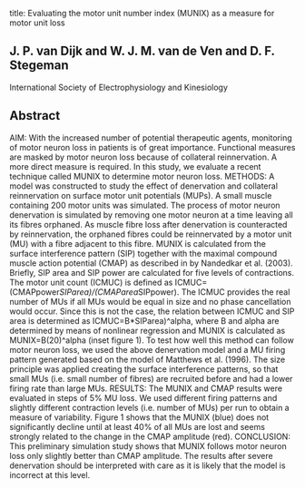 title: Evaluating the motor unit number index (MUNIX) as a measure for motor unit loss

## J. P. van Dijk and W. J. M. van de Ven and D. F. Stegeman
International Society of Electrophysiology and Kinesiology


## Abstract
AIM: With the increased number of potential therapeutic agents, monitoring of motor neuron loss in patients is of great importance. Functional measures are masked by motor neuron loss because of collateral reinnervation. A more direct measure is required. In this study, we evaluate a recent technique called MUNIX to determine motor neuron loss. METHODS: A model was constructed to study the effect of denervation and collateral reinnervation on surface motor unit potentials (MUPs). A small muscle containing 200 motor units was simulated. The process of motor neuron denervation is simulated by removing one motor neuron at a time leaving all its fibres orphaned. As muscle fibre loss after denervation is counteracted by reinnervation, the orphaned fibres could be reinnervated by a motor unit (MU) with a fibre adjacent to this fibre. MUNIX is calculated from the surface interference pattern (SIP) together with the maximal compound muscle action potential (CMAP) as described in by Nandedkar et al. (2003). Briefly, SIP area and SIP power are calculated for five levels of contractions. The motor unit count (ICMUC) is defined as ICMUC=(CMAPpower*SIParea)/(CMAParea*SIPpower). The ICMUC provides the real number of MUs if all MUs would be equal in size and no phase cancellation would occur. Since this is not the case, the relation between ICMUC and SIP area is determined as ICMUC=B*SIParea)^alpha, where B and alpha are determined by means of nonlinear regression and MUNIX is calculated as MUNIX=B(20)^alpha (inset figure 1). To test how well this method can follow motor neuron loss, we used the above denervation model and a MU firing pattern generated based on the model of Matthews et al. (1996). The size principle was applied creating the surface interference patterns, so that small MUs (i.e. small number of fibres) are recruited before and had a lower firing rate than large MUs. RESULTS: The MUNIX and CMAP results were evaluated in steps of 5% MU loss. We used different firing patterns and slightly different contraction levels (i.e. number of MUs) per run to obtain a measure of variability. Figure 1 shows that the MUNIX (blue) does not significantly decline until at least 40% of all MUs are lost and seems strongly related to the change in the CMAP amplitude (red). CONCLUSION: This preliminary simulation study shows that MUNIX follows motor neuron loss only slightly better than CMAP amplitude. The results after severe denervation should be interpreted with care as it is likely that the model is incorrect at this level.

